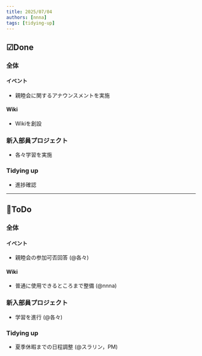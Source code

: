 ```yaml
---
title: 2025/07/04
authors: [nnna]
tags: [tidying-up]
---
```


## ☑Done

### 全体
#### イベント
- 親睦会に関するアナウンスメントを実施
#### Wiki
- Wikiを創設

### 新入部員プロジェクト
- 各々学習を実施

### Tidying up
- 進捗確認

---

## 📝ToDo

### 全体
#### イベント
- 親睦会の参加可否回答 (@各々)
#### Wiki
- 普通に使用できるところまで整備 (@nnna)

### 新入部員プロジェクト
- 学習を進行 (@各々)

### Tidying up
- 夏季休暇までの日程調整 (@スラリン，PM)
